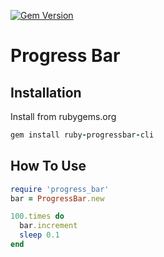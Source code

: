 [![Gem Version](https://badge.fury.io/rb/ruby-progressbar-cli.svg)](https://badge.fury.io/rb/ruby-progressbar-cli)

# Progress Bar
## Installation
Install from rubygems.org
```ruby
gem install ruby-progressbar-cli
```
## How To Use
```ruby
require 'progress_bar'
bar = ProgressBar.new

100.times do
  bar.increment
  sleep 0.1
end
```

